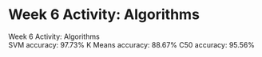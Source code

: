 # Week 6 Activity: Algorithms  
 Week 6 Activity: Algorithms  
SVM accuracy: 97.73%
K Means accuracy: 88.67%
C50 accuracy: 95.56% 
